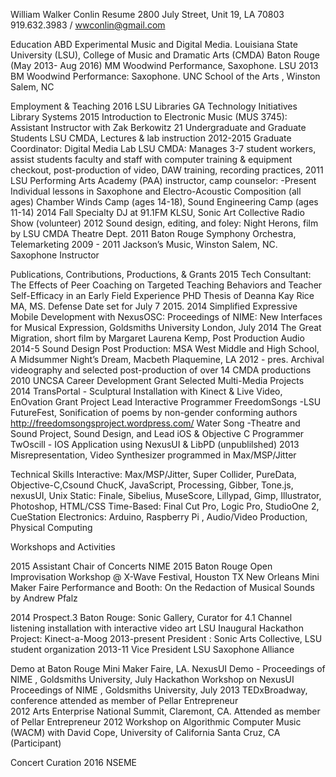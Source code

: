 William Walker Conlin			Resume
2800 July Street, Unit 19, LA 70803
919.632.3983 / wwconlin@gmail.com

Education
ABD	Experimental Music and Digital Media. Louisiana State University (LSU), College of 
Music and Dramatic Arts (CMDA)  Baton Rouge (May 2013- Aug 2016)
MM 	Woodwind Performance, Saxophone. LSU 2013
BM	Woodwind Performance: Saxophone. UNC School of the Arts , Winston Salem, NC

Employment & Teaching
2016	LSU Libraries GA Technology Initiatives Library Systems
2015	Introduction to Electronic Music (MUS 3745): Assistant Instructor with Zak Berkowitz
	21 Undergraduate and Graduate Students LSU CMDA, Lectures & lab instruction
2012-2015	Graduate Coordinator: Digital Media Lab LSU CMDA: Manages 3-7 student workers, assist
	students faculty and staff with computer training & equipment checkout, post-production
of video, DAW training, recording practices,
2011	LSU Performing Arts Academy (PAA) instructor, camp counselor:
-Present	Individual lessons in Saxophone and Electro-Acoustic Composition (all ages)
Chamber Winds Camp (ages 14-18), Sound Engineering Camp (ages 11-14)
2014 Fall	Specialty DJ at 91.1FM KLSU, Sonic Art Collective Radio Show (volunteer)
2012 		Sound design, editing, and foley: Night Herons, film by LSU CMDA Theatre Dept.
2011		Baton Rouge Symphony Orchestra, Telemarketing 
2009 - 2011	Jackson’s Music, Winston Salem, NC. Saxophone Instructor

Publications, Contributions, Productions, & Grants
2015	Tech Consultant: The Effects of Peer Coaching on Targeted Teaching Behaviors and 
Teacher Self-Efficacy in an Early Field Experience PHD Thesis of Deanna Kay Rice MA, MS.
Defense Date set for July 7 2015.
2014	Simplified Expressive Mobile Development with NexusOSC: Proceedings of NIME: New Interfaces
for Musical Expression, Goldsmiths University London, July
2014	The Great Migration, short film by Margaret  Laurena Kemp, Post Production Audio
2014-5		Sound Design Post Production: 
		MSA West Middle and High School, A Midsummer Night’s Dream, Macbeth
 Plaquemine, LA
2012 - pres.	Archival videography and selected post-production of over 14 CMDA  productions
2010		UNCSA Career Development Grant
Selected Multi-Media Projects
2014	TransPortal - Sculptural Installation with Kinect & Live Video, EnOvation Grant Project
		Lead Interactive Programmer
FreedomSongs -LSU FutureFest, Sonification of poems by non-gender conforming 
authors http://freedomsongsproject.wordpress.com/
	Water Song -Theatre and Sound Project, Sound Design, and Lead iOS & Objective C 
Programmer
	TwOscill - IOS Application using NexusUI & LibPD (unpublilshed)
2013	Misrepresentation, Video Synthesizer programmed in Max/MSP/Jitter 




Technical Skills
Interactive: Max/MSP/Jitter, Super Collider, PureData, Objective-C,Csound ChucK, JavaScript, Processing, Gibber, Tone.js, nexusUI, Unix
Static: Finale, Sibelius, MuseScore, Lillypad, Gimp, Illustrator, Photoshop, HTML/CSS
Time-Based: Final Cut Pro, Logic Pro, StudioOne 2, CueStation
Electronics: Arduino, Raspberry Pi , Audio/Video Production, Physical Computing

Workshops and Activities

2015	Assistant Chair of Concerts NIME 2015 Baton Rouge
Open Improvisation Workshop @ X-Wave Festival, Houston TX
	New Orleans Mini Maker Faire Performance and Booth: On the Redaction of Musical Sounds by
	Andrew Pfalz
	
2014	Prospect.3 Baton Rouge: Sonic Gallery,  Curator for 4.1 Channel listening installation with 
interactive video art
	LSU Inaugural Hackathon Project: Kinect-a-Moog
2013-present	President : Sonic Arts Collective, LSU student organization 
2013-11		Vice President LSU Saxophone Alliance

Demo at Baton Rouge Mini Maker Faire, LA.
NexusUI Demo - Proceedings of NIME , Goldsmiths University, July
Hackathon Workshop on NexusUI Proceedings of NIME , Goldsmiths University, July
2013	TEDxBroadway, conference attended as member of Pellar Entrepreneur	
2012	Arts Enterprise National Summit, Claremont, CA.  Attended as member of Pellar Entrepreneur
2012	Workshop on Algorithmic Computer Music (WACM) with David Cope, University of 
California Santa Cruz, CA (Participant)

Concert Curation
2016 NSEME


